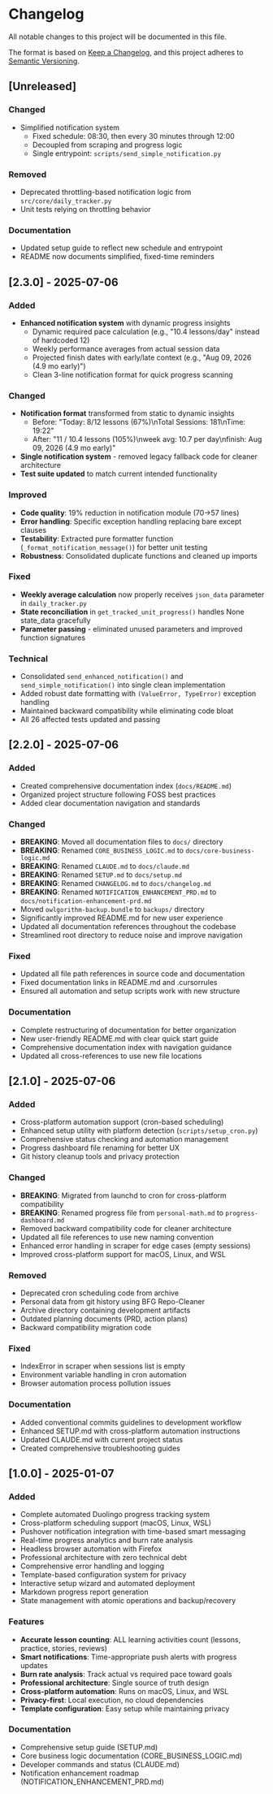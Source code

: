 # Changelog

All notable changes to this project will be documented in this file.

The format is based on [Keep a Changelog](https://keepachangelog.com/en/1.0.0/),
and this project adheres to [Semantic Versioning](https://semver.org/spec/v2.0.0.html).

## [Unreleased]

### Changed
- Simplified notification system
  - Fixed schedule: 08:30, then every 30 minutes through 12:00
  - Decoupled from scraping and progress logic
  - Single entrypoint: `scripts/send_simple_notification.py`

### Removed
- Deprecated throttling-based notification logic from `src/core/daily_tracker.py`
- Unit tests relying on throttling behavior

### Documentation
- Updated setup guide to reflect new schedule and entrypoint
- README now documents simplified, fixed-time reminders

## [2.3.0] - 2025-07-06

### Added
- **Enhanced notification system** with dynamic progress insights
  - Dynamic required pace calculation (e.g., "10.4 lessons/day" instead of hardcoded 12)
  - Weekly performance averages from actual session data 
  - Projected finish dates with early/late context (e.g., "Aug 09, 2026 (4.9 mo early)")
  - Clean 3-line notification format for quick progress scanning

### Changed
- **Notification format** transformed from static to dynamic insights
  - Before: "Today: 8/12 lessons (67%)\nTotal Sessions: 181\nTime: 19:22"
  - After: "11 / 10.4 lessons (105%)\nweek avg: 10.7 per day\nfinish: Aug 09, 2026 (4.9 mo early)"
- **Single notification system** - removed legacy fallback code for cleaner architecture
- **Test suite updated** to match current intended functionality

### Improved
- **Code quality**: 19% reduction in notification module (70→57 lines)
- **Error handling**: Specific exception handling replacing bare except clauses
- **Testability**: Extracted pure formatter function (`_format_notification_message()`) for better unit testing
- **Robustness**: Consolidated duplicate functions and cleaned up imports

### Fixed
- **Weekly average calculation** now properly receives `json_data` parameter in `daily_tracker.py`
- **State reconciliation** in `get_tracked_unit_progress()` handles None state_data gracefully
- **Parameter passing** - eliminated unused parameters and improved function signatures

### Technical
- Consolidated `send_enhanced_notification()` and `send_simple_notification()` into single clean implementation
- Added robust date formatting with `(ValueError, TypeError)` exception handling
- Maintained backward compatibility while eliminating code bloat
- All 26 affected tests updated and passing

## [2.2.0] - 2025-07-06

### Added
- Created comprehensive documentation index (`docs/README.md`)
- Organized project structure following FOSS best practices
- Added clear documentation navigation and standards

### Changed
- **BREAKING**: Moved all documentation files to `docs/` directory
- **BREAKING**: Renamed `CORE_BUSINESS_LOGIC.md` to `docs/core-business-logic.md`
- **BREAKING**: Renamed `CLAUDE.md` to `docs/claude.md`
- **BREAKING**: Renamed `SETUP.md` to `docs/setup.md`
- **BREAKING**: Renamed `CHANGELOG.md` to `docs/changelog.md`
- **BREAKING**: Renamed `NOTIFICATION_ENHANCEMENT_PRD.md` to `docs/notification-enhancement-prd.md`
- Moved `owlgorithm-backup.bundle` to `backups/` directory
- Significantly improved README.md for new user experience
- Updated all documentation references throughout the codebase
- Streamlined root directory to reduce noise and improve navigation

### Fixed
- Updated all file path references in source code and documentation
- Fixed documentation links in README.md and .cursorrules
- Ensured all automation and setup scripts work with new structure

### Documentation
- Complete restructuring of documentation for better organization
- New user-friendly README.md with clear quick start guide
- Comprehensive documentation index with navigation guidance
- Updated all cross-references to use new file locations

## [2.1.0] - 2025-07-06

### Added
- Cross-platform automation support (cron-based scheduling)
- Enhanced setup utility with platform detection (`scripts/setup_cron.py`)
- Comprehensive status checking and automation management
- Progress dashboard file renaming for better UX
- Git history cleanup tools and privacy protection

### Changed
- **BREAKING**: Migrated from launchd to cron for cross-platform compatibility  
- **BREAKING**: Renamed progress file from `personal-math.md` to `progress-dashboard.md`
- Removed backward compatibility code for cleaner architecture
- Updated all file references to use new naming convention
- Enhanced error handling in scraper for edge cases (empty sessions)
- Improved cross-platform support for macOS, Linux, and WSL

### Removed
- Deprecated cron scheduling code from archive
- Personal data from git history using BFG Repo-Cleaner
- Archive directory containing development artifacts
- Outdated planning documents (PRD, action plans)
- Backward compatibility migration code

### Fixed
- IndexError in scraper when sessions list is empty
- Environment variable handling in cron automation
- Browser automation process pollution issues

### Documentation
- Added conventional commits guidelines to development workflow
- Enhanced SETUP.md with cross-platform automation instructions  
- Updated CLAUDE.md with current project status
- Created comprehensive troubleshooting guides

## [1.0.0] - 2025-01-07

### Added
- Complete automated Duolingo progress tracking system
- Cross-platform scheduling support (macOS, Linux, WSL)
- Pushover notification integration with time-based smart messaging
- Real-time progress analytics and burn rate analysis
- Headless browser automation with Firefox
- Professional architecture with zero technical debt
- Comprehensive error handling and logging
- Template-based configuration system for privacy
- Interactive setup wizard and automated deployment
- Markdown progress report generation
- State management with atomic operations and backup/recovery

### Features
- **Accurate lesson counting**: ALL learning activities count (lessons, practice, stories, reviews)
- **Smart notifications**: Time-appropriate push alerts with progress updates
- **Burn rate analysis**: Track actual vs required pace toward goals
- **Professional architecture**: Single source of truth design
- **Cross-platform automation**: Runs on macOS, Linux, and WSL
- **Privacy-first**: Local execution, no cloud dependencies
- **Template configuration**: Easy setup while maintaining privacy

### Documentation
- Comprehensive setup guide (SETUP.md)
- Core business logic documentation (CORE_BUSINESS_LOGIC.md)
- Developer commands and status (CLAUDE.md)
- Notification enhancement roadmap (NOTIFICATION_ENHANCEMENT_PRD.md) 